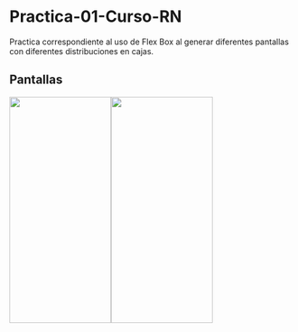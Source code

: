 # Practica-01-Curso-RN
Practica correspondiente al uso de Flex Box al generar diferentes pantallas con diferentes distribuciones en cajas. 

<h2> Pantallas </h2>


<div style=" display: flex">
  <div style=" display:inline">
    <img src="https://i.postimg.cc/26FM4Wdw/Whats-App-Image-2022-12-11-at-5-56-59-PM.jpg" width="180" height="400"/>  
  </div
  <div style=" display:inline">
  <img src="https://i.postimg.cc/yW4zjKgh/dos.jpg" width="180" height="400"/>  
  </div>
</div>
